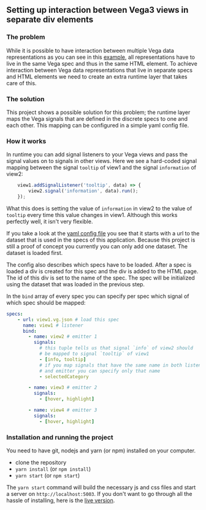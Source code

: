 ## Setting up interaction between Vega3 views in separate div elements

### The problem
While it is possible to have interaction between multiple Vega data representations as you can see in  this [example](https://vega.github.io/vega/examples/crossfilter-flights/), all representations have to live in the same Vega spec and thus in the same HTML element. To achieve interaction between Vega data representations that live in separate specs and HTML elements we need to create an extra runtime layer that takes care of this.

### The solution
This project shows a possible solution for this problem; the runtime layer maps the Vega signals that are defined in the discrete specs to one and each other. This mapping can be configured in a simple yaml config file.

### How it works
In runtime you can add signal listeners to your Vega views and pass the signal values on to signals in other views. Here we see a hard-coded signal mapping between the signal `tooltip` of view1 and the signal `information` of view2:
```javascript
    view1.addSignalListener('tooltip', data) => {
        view2.signal('information', data).run();
    });
```
What this does is setting the value of `information` in view2 to the value of `tooltip` every time this value changes in view1. Although this works perfectly well, it isn't very flexible.

If you take a look at the [yaml config file](https://github.com/abudaan/bigdator3/blob/master/assets/data/config.yaml) you see that it starts with a url to the dataset that is used in the specs of this application. Because this project is still a proof of concept you currently you can only add one dataset. The dataset is loaded first.

The config also describes which specs have to be loaded. After a spec is loaded a div is created for this spec and the div is added to the HTML page. The id of this div is set to the name of the spec. The spec will be initialized using the dataset that was loaded in the previous step.

In the `bind` array of every spec you can specify per spec which signal of which spec should be mapped:
```yaml
specs:
    - url: view1.vg.json # load this spec
      name: view1 # listener
      bind:
        - name: view2 # emitter 1
          signals:
            # this tuple tells us that signal `info` of view2 should
            # be mapped to signal `tooltip` of view1
            - [info, tooltip]
            # if you map signals that have the same name in both listener
            # and emitter you can specify only that name
            - selectedCategory

        - name: view3 # emitter 2
          signals:
            - [hover, highlight]

        - name: view4 # emitter 3
          signals:
            - [hover, highlight]
```


### Installation and running the project

You need to have git, nodejs and yarn (or npm) installed on your computer.

- clone the repository
- `yarn install` (or `npm install`)
- `yarn start` (or `npm start`)

The `yarn start` command will build the necessary js and css files and start a server on `http://localhost:5003`. If you don't want to go through all the hassle of installing, here is the [live version](http://app3.bigdator.nl).